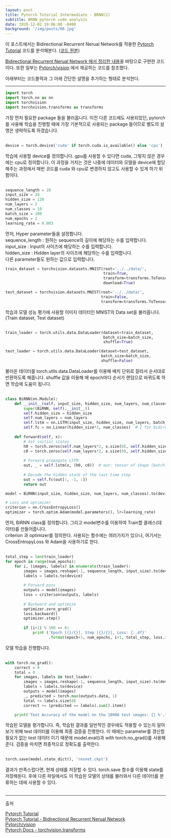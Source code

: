 ```yaml
---
layout: post
title: Pytorch Tutorial Intermediate - BRNN(2)
subtitle: BRNN pytorch code analysis
date: 2020-12-02 19:06:00 -0400
background: '/img/posts/06.jpg'
---
```

이 포스트에서는 Bidirectional Recurrent Nerual Network를 적용한 [Pytorch Tutorial](https://github.com/yunjey/pytorch-tutorial.git) 코드를 분석해본다. ([코드 원본](https://github.com/yunjey/pytorch-tutorial/blob/master/tutorials/02-intermediate/deep_residual_network/main.py))

[Bidirectional Recurrent Nerual Network 에서 정리한 내용](https://joqjoq966.github.io/2020/11/30/BRNNs.html)을 바탕으로 구현한 코드이다. 또한 일부는 [Pytorch/vision](https://github.com/pytorch/vision/blob/master/torchvision/models/resnet.py) 에서 제공하는 코드를 참조했다.

아래부터는 코드블럭과 그 아래 간단한 설명을 추가하는 형태로 분석한다.

---

```python
import torch
import torch.nn as nn
import torchvision
import torchvision.transforms as transforms
```
가장 먼저 필요한 package 들을 불러옵니다. 이전 다른 코드에도 사용되었던, pytorch를 사용해 학습을 진행할 때에 가장 기본적으로 사용되는 package 들이므로 별도의 설명은 생략하도록 하겠습니다.  
<br>
```python
device = torch.device('cuda' if torch.cuda.is_available() else 'cpu')
```
학습에 사용할 device를 정의합니다. gpu를 사용할 수 있다면 cuda, 그렇지 않은 경우에는 cpu로 정의합니다. 이 과정을 거치는 것은 나중에 데이터와 모델을 device에 할당해주는 과정에서 매번 코드를 cuda 와 cpu로 변경하지 않고도 사용할 수 있게 하기 위함이다.  
  <br>
```python
sequence_length = 28
input_size = 28
hidden_size = 128
num_layers = 2
num_classes = 10
batch_size = 100
num_epochs = 2
learning_rate = 0.003
```
먼저, Hyper parameter들을 설정합니다.   
sequence_length : 원하는 sequence의 길이에 해당하는 수를 입력합니다.    
input_size : Input의 사이즈에 해당하는 수를 입력합니다.     
hidden_size : Hidden layer의 사이즈에 해당하는 수를 입력합니다.   
다른 parameter들도 원하는 값으로 입력합니다.   

  
```python
train_dataset = torchvision.datasets.MNIST(root='../../data/',
                                           train=True, 
                                           transform=transforms.ToTensor(),
                                           download=True)

test_dataset = torchvision.datasets.MNIST(root='../../data/',
                                          train=False, 
                                          transform=transforms.ToTensor())


```
학습과 모델 성능 평가에 사용할 이미지 데이터인 MNIST의 Data set을 불러옵니다.(Train dataset, Test dataset)  
  <br>
```python
train_loader = torch.utils.data.DataLoader(dataset=train_dataset,
                                           batch_size=batch_size, 
                                           shuffle=True)

test_loader = torch.utils.data.DataLoader(dataset=test_dataset,
                                          batch_size=batch_size, 
                                          shuffle=False)
```
불러온 데이터를 torch.utils.data.DataLoader를 이용해 배치 단위로 잘라서 순서대로 반환하도록 해줍니다. shuffle 값을 이용해 매 epoch마다 순서가 랜덤으로 바뀌도록 하면 학습에 도움이 됩니다.  
  <br>
```python
class BiRNN(nn.Module):
    def __init__(self, input_size, hidden_size, num_layers, num_classes):
        super(BiRNN, self).__init__()
        self.hidden_size = hidden_size
        self.num_layers = num_layers
        self.lstm = nn.LSTM(input_size, hidden_size, num_layers, batch_first=True, bidirectional=True)
        self.fc = nn.Linear(hidden_size*2, num_classes)  # 2 for bidirection
    
    def forward(self, x):
        # Set initial states
        h0 = torch.zeros(self.num_layers*2, x.size(0), self.hidden_size).to(device) # 2 for bidirection 
        c0 = torch.zeros(self.num_layers*2, x.size(0), self.hidden_size).to(device)
        
        # Forward propagate LSTM
        out, _ = self.lstm(x, (h0, c0))  # out: tensor of shape (batch_size, seq_length, hidden_size*2)
        
        # Decode the hidden state of the last time step
        out = self.fc(out[:, -1, :])
        return out

model = BiRNN(input_size, hidden_size, num_layers, num_classes).to(device)

# Loss and optimizer
criterion = nn.CrossEntropyLoss()
optimizer = torch.optim.Adam(model.parameters(), lr=learning_rate)
```
먼저, BiRNN class를 정의합니다. 그리고 model변수를 이용하여 Train할 클래스(데이터)를 만들어줍니다.  
criterion 과 optimizer를 정의한다. 사용되는 함수에는 여러가지가 있으나, 여기서는 CrossEntropyLoss 와 Adam을 사용하기로 한다.  
  <br>
```python
total_step = len(train_loader)
for epoch in range(num_epochs):
    for i, (images, labels) in enumerate(train_loader):
        images = images.reshape(-1, sequence_length, input_size).to(device)
        labels = labels.to(device)
        
        # Forward pass
        outputs = model(images)
        loss = criterion(outputs, labels)
        
        # Backward and optimize
        optimizer.zero_grad()
        loss.backward()
        optimizer.step()
        
        if (i+1) % 100 == 0:
            print ('Epoch [{}/{}], Step [{}/{}], Loss: {:.4f}' 
                   .format(epoch+1, num_epochs, i+1, total_step, loss.item()))
```
모델 학습을 진행합니다.  
  <br>
```python
with torch.no_grad():
    correct = 0
    total = 0
    for images, labels in test_loader:
        images = images.reshape(-1, sequence_length, input_size).to(device)
        labels = labels.to(device)
        outputs = model(images)
        _, predicted = torch.max(outputs.data, 1)
        total += labels.size(0)
        correct += (predicted == labels).sum().item()

    print('Test Accuracy of the model on the 10000 test images: {} %'.format(100 * correct / total))  
```
학습된 모델을 평가합니다. 즉, 학습된 결과를 일반적인 경우에도 적용할 수 있는지 알아보기 위해 test 데이터를 이용해 최종 검증을 진행한다. 이 때에는 parameter를 갱신할 필요가 없는 test 데이터 이기 때문에 model.eval()과 with torch.no_grad()를 사용해준다. 검증을 마치면 최종적으로 정확도를 출력한다.  
<br>
```python
torch.save(model.state_dict(), 'resnet.ckpt')
```
결과가 만족스럽다면, 현재 상태를 저장할 수 있다. torch.save 함수를 이용해 state를 저장해둔다. 후에 다른 파일에서도 이 학습된 모델의 상태를 불러와서 다른 데이터를 분류하는 데에 사용할 수 있다.  
<br>

---

출처  

[Pytorch Tutorial](https://github.com/yunjey/pytorch-tutorial.git)  
[Pytorch Tutorial - Bidirectional Recurrent Nerual Network](https://github.com/yunjey/pytorch-tutorial/blob/master/tutorials/02-intermediate/bidirectional_recurrent_neural_network/main.py)  
[Pytorch/vision](https://github.com/pytorch/vision/blob/master/torchvision/models/resnet.py)  
[Pytorch Docs - torchvision.transforms](https://pytorch.org/docs/stable/torchvision/transforms.html)  
